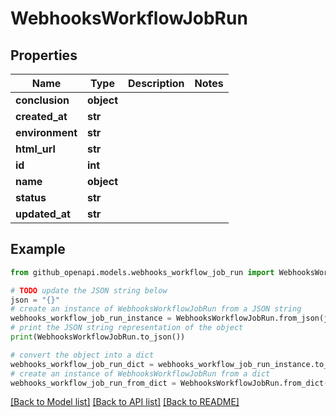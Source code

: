 # WebhooksWorkflowJobRun


## Properties

Name | Type | Description | Notes
------------ | ------------- | ------------- | -------------
**conclusion** | **object** |  | 
**created_at** | **str** |  | 
**environment** | **str** |  | 
**html_url** | **str** |  | 
**id** | **int** |  | 
**name** | **object** |  | 
**status** | **str** |  | 
**updated_at** | **str** |  | 

## Example

```python
from github_openapi.models.webhooks_workflow_job_run import WebhooksWorkflowJobRun

# TODO update the JSON string below
json = "{}"
# create an instance of WebhooksWorkflowJobRun from a JSON string
webhooks_workflow_job_run_instance = WebhooksWorkflowJobRun.from_json(json)
# print the JSON string representation of the object
print(WebhooksWorkflowJobRun.to_json())

# convert the object into a dict
webhooks_workflow_job_run_dict = webhooks_workflow_job_run_instance.to_dict()
# create an instance of WebhooksWorkflowJobRun from a dict
webhooks_workflow_job_run_from_dict = WebhooksWorkflowJobRun.from_dict(webhooks_workflow_job_run_dict)
```
[[Back to Model list]](../README.md#documentation-for-models) [[Back to API list]](../README.md#documentation-for-api-endpoints) [[Back to README]](../README.md)



